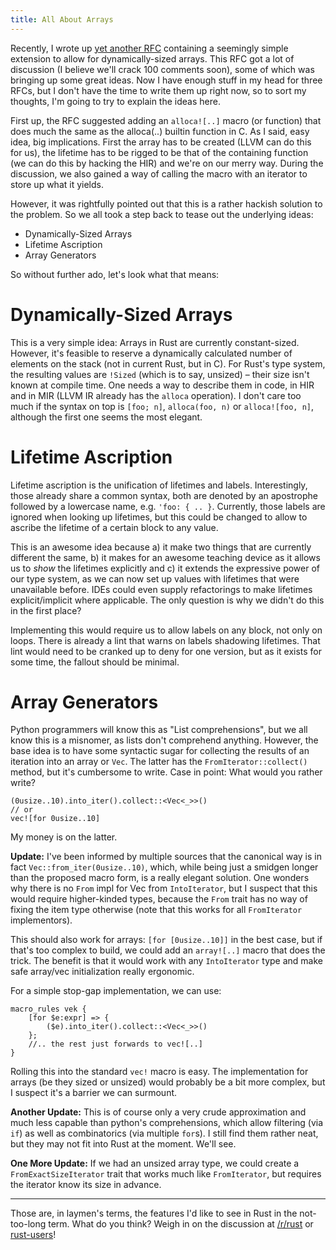 ```yaml
---
title: All About Arrays
---
```


Recently, I wrote up [yet another RFC](https://github.com/rust-lang/rfcs/pull/1808) containing a seemingly simple
extension to allow for dynamically-sized arrays. This RFC got a lot of discussion (I believe we'll crack 100 comments
soon), some of which was bringing up some great ideas. Now I have enough stuff in my head for three RFCs, but I don't
have the time to write them up right now, so to sort my thoughts, I'm going to try to explain the ideas here.

First up, the RFC suggested adding an `alloca![..]` macro (or function) that does much the same as the alloca(..)
builtin function in C. As I said, easy idea, big implications. First the array has to be created (LLVM can do this for
us), the lifetime has to be rigged to be that of the containing function (we can do this by hacking the HIR) and we're
on our merry way. During the discussion, we also gained a way of calling the macro with an iterator to store up what
it yields.

However, it was rightfully pointed out that this is a rather hackish solution to the problem. So we all took a step
back to tease out the underlying ideas:

* Dynamically-Sized Arrays
* Lifetime Ascription
* Array Generators

So without further ado, let's look what that means:

# Dynamically-Sized Arrays

This is a very simple idea: Arrays in Rust are currently constant-sized. However, it's feasible to reserve a
dynamically calculated number of elements on the stack (not in current Rust, but in C). For Rust's type system, the
resulting values are `!Sized` (which is to say, unsized) – their size isn't known at compile time. One needs a way to
describe them in code, in HIR and in MIR (LLVM IR already has the `alloca` operation). I don't care too much if the
syntax on top is `[foo; n]`, `alloca(foo, n)` or `alloca![foo, n]`, although the first one seems the most elegant.

# Lifetime Ascription

Lifetime ascription is the unification of lifetimes and labels. Interestingly, those already share a common syntax,
both are denoted by an apostrophe followed by a lowercase name, e.g. `'foo: { .. }`. Currently, those labels are
ignored when looking up lifetimes, but this could be changed to allow to ascribe the lifetime of a certain block to any
value.

This is an awesome idea because a) it make two things that are currently different the same, b) it makes for an awesome
teaching device as it allows us to *show* the lifetimes explicitly and c) it extends the expressive power of our type
system, as we can now set up values with lifetimes that were unavailable before. IDEs could even supply refactorings to
make lifetimes explicit/implicit where applicable. The only question is why we didn't do this in the first place?

Implementing this would require us to allow labels on any block, not only on loops. There is already a lint that warns
on labels shadowing lifetimes. That lint would need to be cranked up to deny for one version, but as it exists for some
time, the fallout should be minimal.

# Array Generators

Python programmers will know this as "List comprehensions", but we all know this is a misnomer, as lists don't
comprehend anything. However, the base idea is to have some syntactic sugar for collecting the results of an iteration
into an array or `Vec`. The latter has the `FromIterator::collect()` method, but it's cumbersome to write. Case in
point: What would you rather write?

```
(0usize..10).into_iter().collect::<Vec<_>>()
// or
vec![for 0usize..10]
```

My money is on the latter.

**Update:** I've been informed by multiple sources that the canonical way is in fact `Vec::from_iter(0usize..10)`,
which, while being just a smidgen longer than the proposed macro form, is a really elegant solution. One wonders why
there is no `From` impl for Vec from `IntoIterator`, but I suspect that this would require higher-kinded types, because
the `From` trait has no way of fixing the item type otherwise (note that this works for all `FromIterator`
implementors).

This should also work for arrays: `[for [0usize..10]]` in the best case, but if that's too complex to build, we could
add an `array![..]` macro that does the trick. The benefit is that it would work with any `IntoIterator` type and make
safe array/vec initialization really ergonomic.

For a simple stop-gap implementation, we can use:

```
macro_rules vek {
    [for $e:expr] => {
        ($e).into_iter().collect::<Vec<_>>()
    };
    //.. the rest just forwards to vec![..]
}
```

Rolling this into the standard `vec!` macro is easy. The implementation for arrays (be they sized or unsized) would
probably be a bit more complex, but I suspect it's a barrier we can surmount.

**Another Update:** This is of course only a very crude approximation and much less capable than python's
comprehensions, which allow filtering (via `if`) as well as combinatorics (via multiple `for`s). I still find them
rather neat, but they may not fit into Rust at the moment. We'll see.

**One More Update:** If we had an unsized array type, we could create a `FromExactSizeIterator` trait that works much
like `FromIterator`, but requires the iterator know its size in advance.

----

Those are, in laymen's terms, the features I'd like to see in Rust in the not-too-long term. What do you think? Weigh
in on the discussion at [/r/rust](https://reddit.com/r/rust) or [rust-users](https://users.rust-lang.org)!

